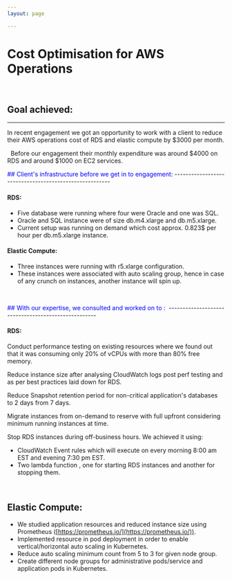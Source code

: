 ```yaml
---
layout: page

---
```

# Cost Optimisation for AWS Operations

 

## Goal achieved:
--------------

In recent engagement we got an opportunity to work with a client to
reduce their AWS operations cost of RDS and elastic compute by \$3000
per month.

 
Before our engagement their monthly expenditure was around \$4000 on RDS
and around \$1000 on EC2 services.


<span style="color:blue">
## Client's infrastructure before we get in to engagement: </span>
-------------------------------------------------------

#### **RDS:**

-   Five database were running where four were Oracle and one was SQL.
-   Oracle and SQL instance were of size db.m4.xlarge and db.m5.xlarge.
-   Current setup was running on demand which cost approx. 0.823\$ per
    hour per db.m5.xlarge instance.

#### **Elastic Compute:**

-   Three instances were running with r5.xlarge configuration.
-   These instances were associated with auto scaling group, hence in
    case of any crunch on instances, another instance will spin up.

 

<span style="color:blue">
## With our expertise, we consulted and worked on to : </span>
----------------------------------------------------


#### **RDS:**

Conduct performance testing on existing resources where we found out
that it was consuming only 20% of vCPUs with more than 80% free memory.

Reduce instance size after analysing CloudWatch logs post perf testing
and as per best practices laid down for RDS.

Reduce Snapshot retention period for non-critical application's
databases to 2 days from 7 days. 

Migrate instances from on-demand to reserve with full upfront
considering minimum running instances at time.

Stop RDS instances during off-business hours. We achieved it using:

-  CloudWatch Event rules which will execute on every morning 8:00 am
    EST and evening 7:30 pm EST.
-  Two lambda function , one for starting RDS instances and another for
    stopping them.

 

**Elastic Compute:**
------------------------


-   We studied application resources and reduced instance size using
    Prometheus ([https://prometheus.io/](https://prometheus.io/)).
-   Implemented resource in pod deployment in order to enable
    vertical/horizontal auto scaling in Kubernetes.
-   Reduce auto scaling minimum count from 5 to 3 for given node group.
-   Create different node groups for administrative pods/service and
    application pods in Kubernetes.

 
